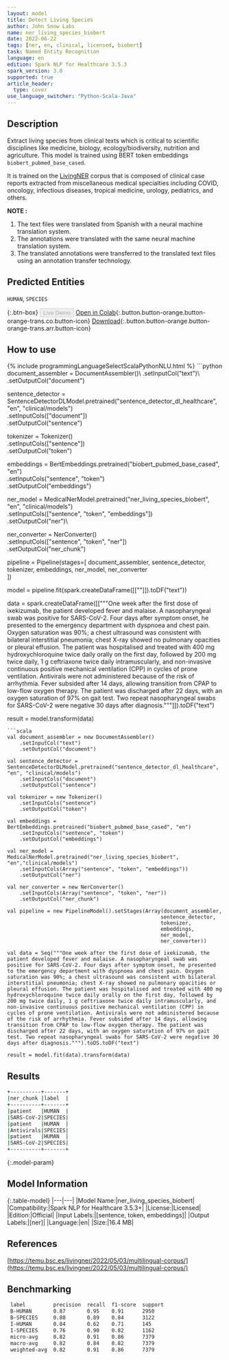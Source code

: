 ```yaml
---
layout: model
title: Detect Living Species
author: John Snow Labs
name: ner_living_species_biobert
date: 2022-06-22
tags: [ner, en, clinical, licensed, biobert]
task: Named Entity Recognition
language: en
edition: Spark NLP for Healthcare 3.5.3
spark_version: 3.0
supported: true
article_header:
  type: cover
use_language_switcher: "Python-Scala-Java"
---
```


## Description

Extract living species from clinical texts which is critical to scientific disciplines like medicine, biology, ecology/biodiversity, nutrition and agriculture. This model is trained using BERT token embeddings `biobert_pubmed_base_cased`.

It is trained on the [LivingNER](https://temu.bsc.es/livingner/2022/05/03/multilingual-corpus/) corpus that is composed of clinical case reports extracted from miscellaneous medical specialties including COVID, oncology, infectious diseases, tropical medicine, urology, pediatrics, and others.  

**NOTE :**
1.	The text files were translated from Spanish with a neural machine translation system.
2.	The annotations were translated with the same neural machine translation system.
3.	The translated annotations were transferred to the translated text files using an annotation transfer technology.

## Predicted Entities

`HUMAN`, `SPECIES`

{:.btn-box}
<button class="button button-orange" disabled>Live Demo</button>
[Open in Colab](https://colab.research.google.com/github/JohnSnowLabs/spark-nlp-workshop/blob/master/tutorials/Certification_Trainings/Healthcare/1.Clinical_Named_Entity_Recognition_Model.ipynb){:.button.button-orange.button-orange-trans.co.button-icon}
[Download](https://s3.amazonaws.com/auxdata.johnsnowlabs.com/clinical/models/ner_living_species_biobert_en_3.5.3_3.0_1655887968803.zip){:.button.button-orange.button-orange-trans.arr.button-icon}

## How to use



<div class="tabs-box" markdown="1">
{% include programmingLanguageSelectScalaPythonNLU.html %}
```python
document_assembler = DocumentAssembler()\
    .setInputCol("text")\
    .setOutputCol("document")

sentence_detector = SentenceDetectorDLModel.pretrained("sentence_detector_dl_healthcare", "en", "clinical/models")\
    .setInputCols(["document"])\
    .setOutputCol("sentence")

tokenizer = Tokenizer() \
    .setInputCols(["sentence"])\
    .setOutputCol("token")

embeddings = BertEmbeddings.pretrained("biobert_pubmed_base_cased", "en")\
    .setInputCols("sentence", "token")\
    .setOutputCol("embeddings")

ner_model = MedicalNerModel.pretrained("ner_living_species_biobert", "en", "clinical/models")\
    .setInputCols(["sentence", "token", "embeddings"])\
    .setOutputCol("ner")\

ner_converter = NerConverter()\
    .setInputCols(["sentence", "token", "ner"])\
    .setOutputCol("ner_chunk")

pipeline = Pipeline(stages=[
    document_assembler, 
    sentence_detector,
    tokenizer,
    embeddings,
    ner_model,
    ner_converter   
    ])

model = pipeline.fit(spark.createDataFrame([[""]]).toDF("text"))

data = spark.createDataFrame([["""One week after the first dose of ixekizumab, the patient developed fever and malaise. A nasopharyngeal swab was positive for SARS-CoV-2. Four days after symptom onset, he presented to the emergency department with dyspnoea and chest pain. Oxygen saturation was 90%; a chest ultrasound was consistent with bilateral interstitial pneumonia; chest X-ray showed no pulmonary opacities or pleural effusion. The patient was hospitalised and treated with 400 mg hydroxychloroquine twice daily orally on the first day, followed by 200 mg twice daily, 1 g ceftriaxone twice daily intramuscularly, and non-invasive continuous positive mechanical ventilation (CPP) in cycles of prone ventilation. Antivirals were not administered because of the risk of arrhythmia. Fever subsided after 14 days, allowing transition from CPAP to low-flow oxygen therapy. The patient was discharged after 22 days, with an oxygen saturation of 97% on gait test. Two repeat nasopharyngeal swabs for SARS-CoV-2 were negative 30 days after diagnosis."""]]).toDF("text")

result = model.transform(data)
```
```scala
val document_assembler = new DocumentAssembler()
    .setInputCol("text")
    .setOutputCol("document")

val sentence_detector = SentenceDetectorDLModel.pretrained("sentence_detector_dl_healthcare", "en", "clinical/models")
    .setInputCols("document")
    .setOutputCol("sentence")

val tokenizer = new Tokenizer()
    .setInputCols("sentence")
    .setOutputCol("token")

val embeddings = BertEmbeddings.pretrained("biobert_pubmed_base_cased", "en")
    .setInputCols("sentence", "token")
    .setOutputCol("embeddings")

val ner_model = MedicalNerModel.pretrained("ner_living_species_biobert", "en","clinical/models")
    .setInputCols(Array("sentence", "token", "embeddings"))
    .setOutputCol("ner")

val ner_converter = new NerConverter()
    .setInputCols(Array("sentence", "token", "ner"))
    .setOutputCol("ner_chunk")

val pipeline = new PipelineModel().setStages(Array(document_assembler, 
                                                  sentence_detector,
                                                  tokenizer,
                                                  embeddings,
                                                  ner_model,
                                                  ner_converter))

val data = Seq("""One week after the first dose of ixekizumab, the patient developed fever and malaise. A nasopharyngeal swab was positive for SARS-CoV-2. Four days after symptom onset, he presented to the emergency department with dyspnoea and chest pain. Oxygen saturation was 90%; a chest ultrasound was consistent with bilateral interstitial pneumonia; chest X-ray showed no pulmonary opacities or pleural effusion. The patient was hospitalised and treated with 400 mg hydroxychloroquine twice daily orally on the first day, followed by 200 mg twice daily, 1 g ceftriaxone twice daily intramuscularly, and non-invasive continuous positive mechanical ventilation (CPP) in cycles of prone ventilation. Antivirals were not administered because of the risk of arrhythmia. Fever subsided after 14 days, allowing transition from CPAP to low-flow oxygen therapy. The patient was discharged after 22 days, with an oxygen saturation of 97% on gait test. Two repeat nasopharyngeal swabs for SARS-CoV-2 were negative 30 days after diagnosis.""").toDS.toDF("text")

result = model.fit(data).transform(data)
```
</div>

## Results

```bash
+----------+-------+
|ner_chunk |label  |
+----------+-------+
|patient   |HUMAN  |
|SARS-CoV-2|SPECIES|
|patient   |HUMAN  |
|Antivirals|SPECIES|
|patient   |HUMAN  |
|SARS-CoV-2|SPECIES|
+----------+-------+
```

{:.model-param}
## Model Information

{:.table-model}
|---|---|
|Model Name:|ner_living_species_biobert|
|Compatibility:|Spark NLP for Healthcare 3.5.3+|
|License:|Licensed|
|Edition:|Official|
|Input Labels:|[sentence, token, embeddings]|
|Output Labels:|[ner]|
|Language:|en|
|Size:|16.4 MB|

## References

[https://temu.bsc.es/livingner/2022/05/03/multilingual-corpus/](https://temu.bsc.es/livingner/2022/05/03/multilingual-corpus/)

## Benchmarking

```bash
 label         precision  recall  f1-score  support 
 B-HUMAN       0.87       0.95    0.91      2950    
 B-SPECIES     0.80       0.89    0.84      3122    
 I-HUMAN       0.84       0.62    0.71      145     
 I-SPECIES     0.76       0.90    0.82      1162    
 micro-avg     0.82       0.91    0.86      7379    
 macro-avg     0.82       0.84    0.82      7379    
 weighted-avg  0.82       0.91    0.86      7379    
```